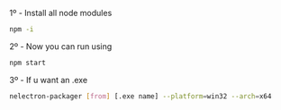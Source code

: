 1º - Install all node modules

```bash
npm -i
```

2º - Now you can run using

```bash
npm start
```

3º - If u want an .exe

```bash
nelectron-packager [from] [.exe name] --platform=win32 --arch=x64
```
